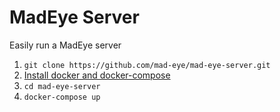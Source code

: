 # MadEye Server

Easily run a MadEye server

1. `git clone https://github.com/mad-eye/mad-eye-server.git`
2. [Install docker and docker-compose](https://docs.docker.com/compose/install/)
2. `cd mad-eye-server`
3. `docker-compose up`

